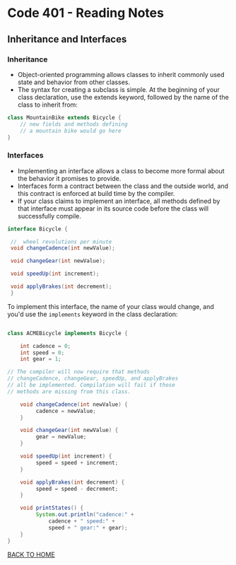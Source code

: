 # Code 401 - Reading Notes

<!-- All references used were from Code 401 reading
assignment 06 -->
## Inheritance and Interfaces
[comment]: <> (https://docs.oracle.com/javase/tutorial/java/concepts/)

[comment]: <> (https://docs.oracle.com/javase/tutorial/java/IandI/index.html)
### Inheritance
- Object-oriented programming allows classes to inherit commonly used state and behavior from other classes.
- The syntax for creating a subclass is simple. At the beginning of your class declaration, use the extends keyword, followed by the name of the class to inherit from:
```Java
class MountainBike extends Bicycle {
    // new fields and methods defining 
    // a mountain bike would go here
}
```

### Interfaces
- Implementing an interface allows a class to become more formal about the behavior it promises to provide. 
- Interfaces form a contract between the class and the outside world, and this contract is enforced at build time by the compiler. 
- If your class claims to implement an interface, all methods defined by that interface must appear in its source code before the class will successfully compile.
 ```Java
interface Bicycle {

  //  wheel revolutions per minute
  void changeCadence(int newValue);

  void changeGear(int newValue);

  void speedUp(int increment);

  void applyBrakes(int decrement);
  }
``` 
To implement this interface, the name of your class would change, and you'd use the `implements` keyword in the class declaration:
```Java

class ACMEBicycle implements Bicycle {

    int cadence = 0;
    int speed = 0;
    int gear = 1;

// The compiler will now require that methods
// changeCadence, changeGear, speedUp, and applyBrakes
// all be implemented. Compilation will fail if those
// methods are missing from this class.

    void changeCadence(int newValue) {
         cadence = newValue;
    }

    void changeGear(int newValue) {
         gear = newValue;
    }

    void speedUp(int increment) {
         speed = speed + increment;   
    }

    void applyBrakes(int decrement) {
         speed = speed - decrement;
    }

    void printStates() {
         System.out.println("cadence:" +
             cadence + " speed:" + 
             speed + " gear:" + gear);
    }
}
```

[BACK TO HOME](../README.md)
